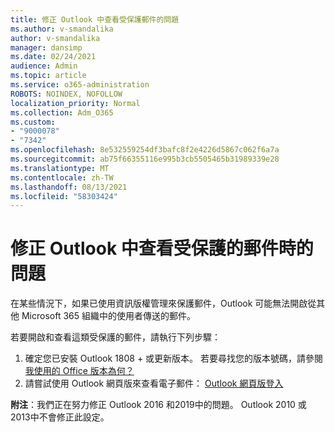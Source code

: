 ```yaml
---
title: 修正 Outlook 中查看受保護郵件的問題
ms.author: v-smandalika
author: v-smandalika
manager: dansimp
ms.date: 02/24/2021
audience: Admin
ms.topic: article
ms.service: o365-administration
ROBOTS: NOINDEX, NOFOLLOW
localization_priority: Normal
ms.collection: Adm_O365
ms.custom:
- "9000078"
- "7342"
ms.openlocfilehash: 8e532559254df3bafc8f2e4226d5867c062f6a7a
ms.sourcegitcommit: ab75f66355116e995b3cb5505465b31989339e28
ms.translationtype: MT
ms.contentlocale: zh-TW
ms.lasthandoff: 08/13/2021
ms.locfileid: "58303424"
---
```

# <a name="fix-problem-viewing-protected-message-in-outlook"></a>修正 Outlook 中查看受保護的郵件時的問題

在某些情況下，如果已使用資訊版權管理來保護郵件，Outlook 可能無法開啟從其他 Microsoft 365 組織中的使用者傳送的郵件。

若要開啟和查看這類受保護的郵件，請執行下列步驟：

1. 確定您已安裝 Outlook 1808 + 或更新版本。 若要尋找您的版本號碼，請參閱[我使用的 Office 版本為何？](https://support.microsoft.com/office/about-office-what-version-of-office-am-i-using-932788b8-a3ce-44bf-bb09-e334518b8b19)
2. 請嘗試使用 Outlook 網頁版來查看電子郵件： [Outlook 網頁版登入](https://outlook.office365.com/mail/inbox)

**附注**：我們正在努力修正 Outlook 2016 和2019中的問題。 Outlook 2010 或2013中不會修正此設定。
